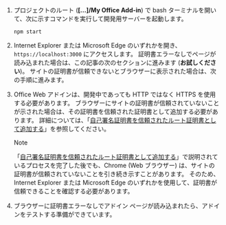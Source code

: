 1. プロジェクトのルート (**[...]/My Office Add-in**) で bash ターミナルを開いて、次に示すコマンドを実行して開発用サーバーを起動します。

    ```command&nbsp;line
    npm start
    ```

2. Internet Explorer または Microsoft Edge のいずれかを開き、`https://localhost:3000` にアクセスします。 証明書エラーなしでページが読み込まれた場合は、この記事の次のセクションに進みます (**お試しください**)。 サイトの証明書が信頼できないとブラウザーに表示された場合は、次の手順に進みます。

3. Office Web アドインは、開発中であっても HTTP ではなく HTTPS を使用する必要があります。 ブラウザーにサイトの証明書が信頼されていないことが示された場合は、その証明書を信頼された証明書として追加する必要があります。 詳細については、「[自己署名証明書を信頼されたルート証明書として追加する](https://github.com/OfficeDev/generator-office/blob/master/src/docs/ssl.md)」を参照してください。

    > [!NOTE]
    > 「[自己署名証明書を信頼されたルート証明書として追加する](https://github.com/OfficeDev/generator-office/blob/master/src/docs/ssl.md)」で説明されているプロセスを完了した後でも、Chrome (Web ブラウザー) は、サイトの証明書が信頼されていないことを引き続き示すことがあります。 そのため、Internet Explorer または Microsoft Edge のいずれかを使用して、証明書が信頼できることを確認する必要があります。 

4. ブラウザーに証明書エラーなしでアドイン ページが読み込まれたら、アドインをテストする準備ができています。
